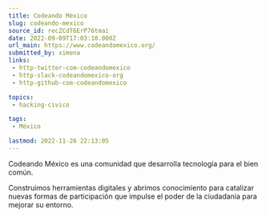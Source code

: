 ```yaml
---
title: Codeando México
slug: codeando-mexico
source_id: recZCdT6ErP76tmai
date: 2022-09-09T17:03:18.000Z
url_main: https://www.codeandomexico.org/
submitted_by: ximena
links: 
 - http-twitter-com-codeandomexico
 - http-slack-codeandomexico-org
 - http-github-com-codeandomexico

topics: 
 - hacking-civico

tags: 
 - México

lastmod: 2022-11-26 22:13:05
---
```


Codeando México es una comunidad que desarrolla tecnología para el bien común. 

Construimos herramientas digitales y abrimos conocimiento para catalizar nuevas formas de participación que impulse el poder de la ciudadanía para mejorar su entorno.
